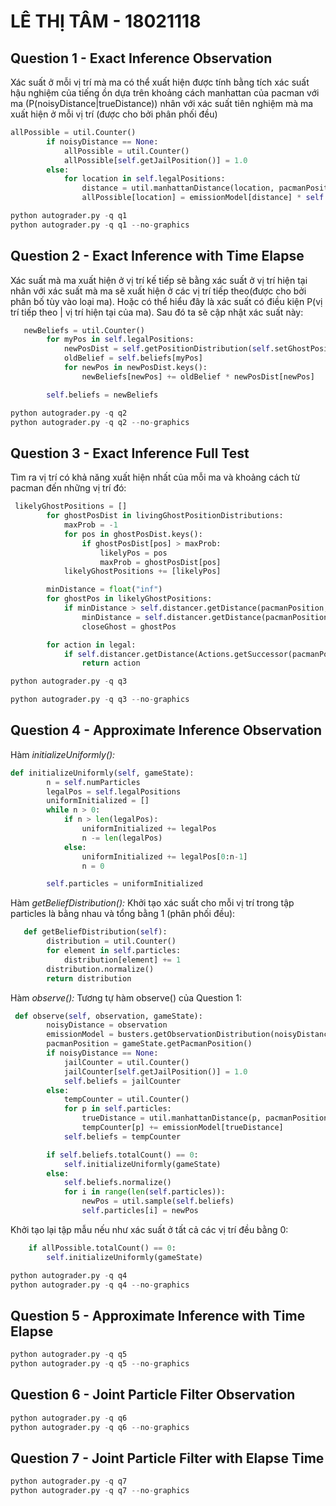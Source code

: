 # <b>LÊ THỊ TÂM - 18021118</b>

## Question 1 - Exact Inference Observation

Xác suất ở mỗi vị trí mà ma có thể xuất hiện được tính bằng tích xác suất hậu nghiệm của tiếng ồn dựa trên khoảng cách manhattan của pacman với ma (P(noisyDistance|trueDistance)) nhân với xác suất tiên nghiệm mà ma xuất hiện ở mỗi vị trí (được cho bởi phân phối đều)

```python
allPossible = util.Counter()
        if noisyDistance == None:
            allPossible = util.Counter()
            allPossible[self.getJailPosition()] = 1.0
        else:
            for location in self.legalPositions:
                distance = util.manhattanDistance(location, pacmanPosition)
                allPossible[location] = emissionModel[distance] * self.beliefs[location]
```
                
```python
python autograder.py -q q1
python autograder.py -q q1 --no-graphics
```

## Question 2 - Exact Inference with Time Elapse

Xác suất mà ma xuất hiện ở vị trí kế tiếp sẽ bằng xác suất ở vị trí hiện tại nhân với xác suất mà ma sẽ xuất hiện ở các vị trí tiếp theo(được cho bởi phân bố tùy vào loại ma). Hoặc có thể hiểu đây là xác suất có điều kiện P(vị trí tiếp theo | vị trí hiện tại của ma). Sau đó ta sẽ cập nhật xác suất này:

```python
   newBeliefs = util.Counter()
        for myPos in self.legalPositions:
            newPosDist = self.getPositionDistribution(self.setGhostPosition(gameState, myPos))
            oldBelief = self.beliefs[myPos]
            for newPos in newPosDist.keys():
                newBeliefs[newPos] += oldBelief * newPosDist[newPos]

        self.beliefs = newBeliefs
```

```python
python autograder.py -q q2
python autograder.py -q q2 --no-graphics
```

## Question 3 - Exact Inference Full Test

Tìm ra vị trí có khả năng xuất hiện nhất của mỗi ma và khoảng cách từ pacman đến những vị trí đó:

```python
 likelyGhostPositions = []
        for ghostPosDist in livingGhostPositionDistributions:
            maxProb = -1
            for pos in ghostPosDist.keys():
                if ghostPosDist[pos] > maxProb:
                    likelyPos = pos
                    maxProb = ghostPosDist[pos]
            likelyGhostPositions += [likelyPos]

        minDistance = float("inf")
        for ghostPos in likelyGhostPositions:
            if minDistance > self.distancer.getDistance(pacmanPosition, ghostPos):
                minDistance = self.distancer.getDistance(pacmanPosition, ghostPos)
                closeGhost = ghostPos

        for action in legal:
            if self.distancer.getDistance(Actions.getSuccessor(pacmanPosition, action), closeGhost) < self.distancer.getDistance(pacmanPosition, closeGhost):
                return action
```

```python
python autograder.py -q q3
```
```python
python autograder.py -q q3 --no-graphics
```

## Question 4 - Approximate Inference Observation

Hàm *initializeUniformly():* 
```python
def initializeUniformly(self, gameState):
        n = self.numParticles
        legalPos = self.legalPositions
        uniformInitialized = []
        while n > 0:
            if n > len(legalPos):
                uniformInitialized += legalPos
                n -= len(legalPos)
            else:
                uniformInitialized += legalPos[0:n-1]
                n = 0

        self.particles = uniformInitialized

```
Hàm *getBeliefDistribution():* Khởi tạo xác suất cho mỗi vị trí trong tập particles là bằng nhau và tổng bằng 1 (phân phối đều):

```python
   def getBeliefDistribution(self):
        distribution = util.Counter()
        for element in self.particles:
            distribution[element] += 1
        distribution.normalize()
        return distribution
```
Hàm *observe():* Tương tự hàm observe() của Question 1:

```python
 def observe(self, observation, gameState):
        noisyDistance = observation
        emissionModel = busters.getObservationDistribution(noisyDistance)
        pacmanPosition = gameState.getPacmanPosition()
        if noisyDistance == None:
            jailCounter = util.Counter()
            jailCounter[self.getJailPosition()] = 1.0
            self.beliefs = jailCounter
        else:
            tempCounter = util.Counter()
            for p in self.particles:
                trueDistance = util.manhattanDistance(p, pacmanPosition)
                tempCounter[p] += emissionModel[trueDistance]
            self.beliefs = tempCounter

        if self.beliefs.totalCount() == 0:
            self.initializeUniformly(gameState)
        else:
            self.beliefs.normalize()
            for i in range(len(self.particles)):
                newPos = util.sample(self.beliefs)
                self.particles[i] = newPos
```
                                                        
Khởi tạo lại tập mẫu nếu như xác suất ở tất cả các vị trí đều bằng 0:

```python
    if allPossible.totalCount() == 0:
        self.initializeUniformly(gameState)
```
```python
python autograder.py -q q4
python autograder.py -q q4 --no-graphics
```

## Question 5 - Approximate Inference with Time Elapse
```python
python autograder.py -q q5
python autograder.py -q q5 --no-graphics
```

## Question 6 - Joint Particle Filter Observation
```python
python autograder.py -q q6
python autograder.py -q q6 --no-graphics
```

## Question 7 - Joint Particle Filter with Elapse Time
```python
python autograder.py -q q7
python autograder.py -q q7 --no-graphics
```


